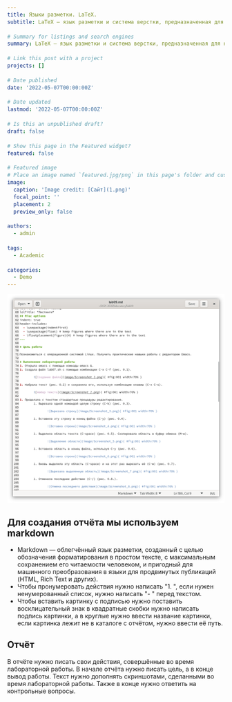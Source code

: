 ```yaml
---
title: Языки разметки. LaTeX.
subtitle: LaTeX — язык разметки и система верстки, предназначенная для набора научных текстов.

# Summary for listings and search engines
summary: LaTeX — язык разметки и система верстки, предназначенная для набора научных текстов.

# Link this post with a project
projects: []

# Date published
date: '2022-05-07T00:00:00Z'

# Date updated
lastmod: '2022-05-07T00:00:00Z'

# Is this an unpublished draft?
draft: false

# Show this page in the Featured widget?
featured: false

# Featured image
# Place an image named `featured.jpg/png` in this page's folder and customize its options here.
image:
  caption: 'Image credit: [Сайт](1.png)'
  focal_point: ''
  placement: 2
  preview_only: false

authors:
  - admin

tags:
  - Academic

categories:
  - Demo
---
```


![Сайт](1.png)

## Для создания отчёта мы используем markdown

- Markdown — облегчённый язык разметки, созданный с целью обозначения форматирования в простом тексте, с максимальным сохранением его читаемости человеком, и пригодный для машинного преобразования в языки для продвинутых публикаций (HTML, Rich Text и других).
- Чтобы пронумеровать действия нужно написать "1. ", если нужен ненумерованный список, нужно написать "- " перед текстом.
- Чтобы вставить картинку с подписью нужно поставить восклицательный знак в квадратные скобки нужно написать подпись картинки, а в круглые нужно ввести название картинки, если картинка лежит не в каталоге с отчётом, нужно ввести её путь.

## Отчёт

В отчёте нужно писать свои действия, совершённые во время лабораторной работы. В начале отчёта нужно писать цель, а в конце вывод работы. Текст нужно дополнять скриншотами, сделанными во время лабораторной работы. Также в конце нужно ответить на контрольные вопросы. 
